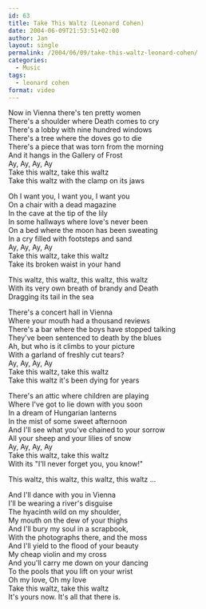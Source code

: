 ```yaml
---
id: 63
title: Take This Waltz (Leonard Cohen)
date: 2004-06-09T21:53:51+02:00
author: Jan
layout: single
permalink: /2004/06/09/take-this-waltz-leonard-cohen/
categories:
  - Music
tags:
  - leonard cohen
format: video
---
```

Now in Vienna there's ten pretty women  
There's a shoulder where Death comes to cry  
There's a lobby with nine hundred windows  
There's a tree where the doves go to die  
There's a piece that was torn from the morning  
And it hangs in the Gallery of Frost  
Ay, Ay, Ay, Ay  
Take this waltz, take this waltz  
Take this waltz with the clamp on its jaws

Oh I want you, I want you, I want you  
On a chair with a dead magazine  
In the cave at the tip of the lily  
In some hallways where love's never been  
On a bed where the moon has been sweating  
In a cry filled with footsteps and sand  
Ay, Ay, Ay, Ay  
Take this waltz, take this waltz  
Take its broken waist in your hand

This waltz, this waltz, this waltz, this waltz  
With its very own breath of brandy and Death  
Dragging its tail in the sea

There's a concert hall in Vienna  
Where your mouth had a thousand reviews  
There's a bar where the boys have stopped talking  
They've been sentenced to death by the blues  
Ah, but who is it climbs to your picture  
With a garland of freshly cut tears?  
Ay, Ay, Ay, Ay  
Take this waltz, take this waltz  
Take this waltz it's been dying for years

There's an attic where children are playing  
Where I've got to lie down with you soon  
In a dream of Hungarian lanterns  
In the mist of some sweet afternoon  
And I'll see what you've chained to your sorrow  
All your sheep and your lilies of snow  
Ay, Ay, Ay, Ay  
Take this waltz, take this waltz  
With its "I'll never forget you, you know!"

This waltz, this waltz, this waltz, this waltz ...

And I'll dance with you in Vienna  
I'll be wearing a river's disguise  
The hyacinth wild on my shoulder,  
My mouth on the dew of your thighs  
And I'll bury my soul in a scrapbook,  
With the photographs there, and the moss  
And I'll yield to the flood of your beauty  
My cheap violin and my cross  
And you'll carry me down on your dancing  
To the pools that you lift on your wrist  
Oh my love, Oh my love  
Take this waltz, take this waltz  
It's yours now. It's all that there is.